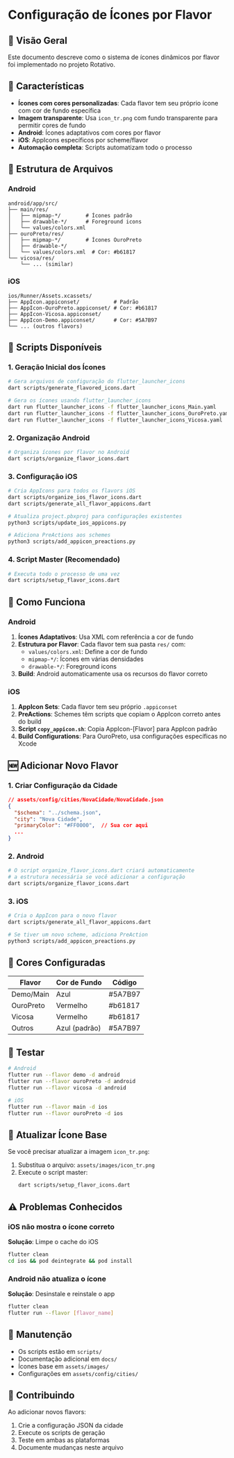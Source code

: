# Configuração de Ícones por Flavor

## 📱 Visão Geral

Este documento descreve como o sistema de ícones dinâmicos por flavor foi implementado no projeto Rotativo.

## 🎨 Características

- **Ícones com cores personalizadas**: Cada flavor tem seu próprio ícone com cor de fundo específica
- **Imagem transparente**: Usa `icon_tr.png` com fundo transparente para permitir cores de fundo
- **Android**: Ícones adaptativos com cores por flavor
- **iOS**: AppIcons específicos por scheme/flavor
- **Automação completa**: Scripts automatizam todo o processo

## 📂 Estrutura de Arquivos

### Android
```
android/app/src/
├── main/res/
│   ├── mipmap-*/        # Ícones padrão
│   ├── drawable-*/      # Foreground icons
│   └── values/colors.xml
├── ouroPreto/res/
│   ├── mipmap-*/        # Ícones OuroPreto
│   ├── drawable-*/
│   └── values/colors.xml  # Cor: #b61817
└── vicosa/res/
    └── ... (similar)
```

### iOS
```
ios/Runner/Assets.xcassets/
├── AppIcon.appiconset/           # Padrão
├── AppIcon-OuroPreto.appiconset/ # Cor: #b61817
├── AppIcon-Vicosa.appiconset/
├── AppIcon-Demo.appiconset/      # Cor: #5A7B97
└── ... (outros flavors)
```

## 🔧 Scripts Disponíveis

### 1. Geração Inicial dos Ícones

```bash
# Gera arquivos de configuração do flutter_launcher_icons
dart scripts/generate_flavored_icons.dart

# Gera os ícones usando flutter_launcher_icons
dart run flutter_launcher_icons -f flutter_launcher_icons_Main.yaml
dart run flutter_launcher_icons -f flutter_launcher_icons_OuroPreto.yaml
dart run flutter_launcher_icons -f flutter_launcher_icons_Vicosa.yaml
```

### 2. Organização Android

```bash
# Organiza ícones por flavor no Android
dart scripts/organize_flavor_icons.dart
```

### 3. Configuração iOS

```bash
# Cria AppIcons para todos os flavors iOS
dart scripts/organize_ios_flavor_icons.dart
dart scripts/generate_all_flavor_appicons.dart

# Atualiza project.pbxproj para configurações existentes
python3 scripts/update_ios_appicons.py

# Adiciona PreActions aos schemes
python3 scripts/add_appicon_preactions.py
```

### 4. Script Master (Recomendado)

```bash
# Executa todo o processo de uma vez
dart scripts/setup_flavor_icons.dart
```

## 🎯 Como Funciona

### Android

1. **Ícones Adaptativos**: Usa XML com referência a cor de fundo
2. **Estrutura por Flavor**: Cada flavor tem sua pasta `res/` com:
   - `values/colors.xml`: Define a cor de fundo
   - `mipmap-*/`: Ícones em várias densidades
   - `drawable-*/`: Foreground icons
3. **Build**: Android automaticamente usa os recursos do flavor correto

### iOS

1. **AppIcon Sets**: Cada flavor tem seu próprio `.appiconset`
2. **PreActions**: Schemes têm scripts que copiam o AppIcon correto antes do build
3. **Script `copy_appicon.sh`**: Copia AppIcon-[Flavor] para AppIcon padrão
4. **Build Configurations**: Para OuroPreto, usa configurações específicas no Xcode

## 🆕 Adicionar Novo Flavor

### 1. Criar Configuração da Cidade

```json
// assets/config/cities/NovaCidade/NovaCidade.json
{
  "$schema": "../schema.json",
  "city": "Nova Cidade",
  "primaryColor": "#FF0000",  // Sua cor aqui
  ...
}
```

### 2. Android

```bash
# O script organize_flavor_icons.dart criará automaticamente
# a estrutura necessária se você adicionar a configuração
dart scripts/organize_flavor_icons.dart
```

### 3. iOS

```bash
# Cria o AppIcon para o novo flavor
dart scripts/generate_all_flavor_appicons.dart

# Se tiver um novo scheme, adiciona PreAction
python3 scripts/add_appicon_preactions.py
```

## 🎨 Cores Configuradas

| Flavor | Cor de Fundo | Código |
|--------|--------------|--------|
| Demo/Main | Azul | #5A7B97 |
| OuroPreto | Vermelho | #b61817 |
| Vicosa | Vermelho | #b61817 |
| Outros | Azul (padrão) | #5A7B97 |

## 🧪 Testar

```bash
# Android
flutter run --flavor demo -d android
flutter run --flavor ouroPreto -d android
flutter run --flavor vicosa -d android

# iOS
flutter run --flavor main -d ios
flutter run --flavor ouroPreto -d ios
```

## 🔄 Atualizar Ícone Base

Se você precisar atualizar a imagem `icon_tr.png`:

1. Substitua o arquivo: `assets/images/icon_tr.png`
2. Execute o script master:
   ```bash
   dart scripts/setup_flavor_icons.dart
   ```

## ⚠️ Problemas Conhecidos

### iOS não mostra o ícone correto

**Solução**: Limpe o cache do iOS
```bash
flutter clean
cd ios && pod deintegrate && pod install
```

### Android não atualiza o ícone

**Solução**: Desinstale e reinstale o app
```bash
flutter clean
flutter run --flavor [flavor_name]
```

## 📝 Manutenção

- Os scripts estão em `scripts/`
- Documentação adicional em `docs/`
- Ícones base em `assets/images/`
- Configurações em `assets/config/cities/`

## 🤝 Contribuindo

Ao adicionar novos flavors:
1. Crie a configuração JSON da cidade
2. Execute os scripts de geração
3. Teste em ambas as plataformas
4. Documente mudanças neste arquivo

